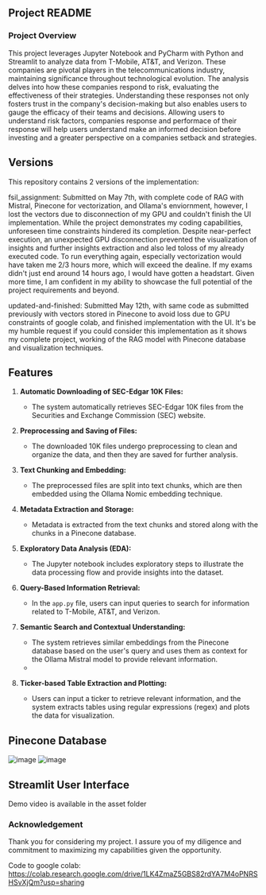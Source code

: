 ## Project README

### Project Overview

This project leverages Jupyter Notebook and PyCharm with Python and Streamlit to analyze data from T-Mobile, AT&T, and Verizon. These companies are pivotal players in the telecommunications industry, maintaining significance throughout technological evolution. The analysis delves into how these companies respond to risk, evaluating the effectiveness of their strategies. Understanding these responses not only fosters trust in the company's decision-making but also enables users to gauge the efficacy of their teams and decisions. Allowing users to understand risk factors, companies response and performace of their response will help users understand make an informed decision before investing and a greater perspective on a companies setback and strategies. 

## Versions
This repository contains 2 versions of the implementation: 

fsil_assignment: Submitted on May 7th, with complete code of RAG with Mistral, Pinecone for vectorization, and Ollama's enviornment, however, I lost the vectors due to disconnection of my GPU and couldn't finish the UI implementation. While the project demonstrates my coding capabilities, unforeseen time constraints hindered its completion. Despite near-perfect execution, an unexpected GPU disconnection prevented the visualization of insights and further insights extraction and also led toloss of my already executed code. To run everything again, especially vectorization would have taken me 2/3 hours more, which will exceed the dealine. If my exams didn't just end around 14 hours ago, I would have gotten a headstart. Given more time, I am confident in my ability to showcase the full potential of the project requirements and beyond.

updated-and-finished: Submitted May 12th, with same code as submitted previously with vectors stored in Pinecone to avoid loss due to GPU constraints of google colab, and finished implementation with the UI. It's be my humble request if you could consider this implementation as it shows my complete project, working of the RAG model with Pinecone database and visualization techniques. 

## Features

1. **Automatic Downloading of SEC-Edgar 10K Files:**
   - The system automatically retrieves SEC-Edgar 10K files from the Securities and Exchange Commission (SEC) website.
  
2. **Preprocessing and Saving of Files:**
   - The downloaded 10K files undergo preprocessing to clean and organize the data, and then they are saved for further analysis.

3. **Text Chunking and Embedding:**
   - The preprocessed files are split into text chunks, which are then embedded using the Ollama Nomic embedding technique.
  
4. **Metadata Extraction and Storage:**
   - Metadata is extracted from the text chunks and stored along with the chunks in a Pinecone database.

5. **Exploratory Data Analysis (EDA):**
   - The Jupyter notebook includes exploratory steps to illustrate the data processing flow and provide insights into the dataset.

6. **Query-Based Information Retrieval:**
   - In the `app.py` file, users can input queries to search for information related to T-Mobile, AT&T, and Verizon.
   
7. **Semantic Search and Contextual Understanding:**
   - The system retrieves similar embeddings from the Pinecone database based on the user's query and uses them as context for the Ollama Mistral model to provide relevant information.
   - 
8. **Ticker-based Table Extraction and Plotting:**
   - Users can input a ticker to retrieve relevant information, and the system extracts tables using regular expressions (regex) and plots the data for visualization.
  
## Pinecone Database
![image](https://github.com/shahtvisha/fsil-application/assets/91308439/cc8a8df9-26b0-4337-b8d9-1a1e9fb03f7c)
![image](https://github.com/shahtvisha/fsil-application/assets/91308439/440d8cf1-b59d-46a7-bbef-c78e5697c370)

## Streamlit User Interface
Demo video is available in the asset folder

### Acknowledgement

Thank you for considering my project. I assure you of my diligence and commitment to maximizing my capabilities given the opportunity.

Code to google colab: https://colab.research.google.com/drive/1LK4ZmaZ5GBS82rdYA7M4oPNRSHSvXjQm?usp=sharing
